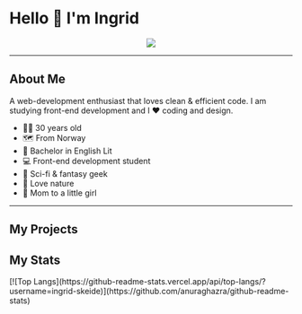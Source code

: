 # Hello 👋 I'm Ingrid

<!--
**ingrid-skeide/ingrid-skeide** is a ✨ _special_ ✨ repository because its `README.md` (this file) appears on your GitHub profile.

Here are some ideas to get you started:

- 🔭 I’m currently working on ...
-  I’m currently learning ...
- 👯 I’m looking to collaborate on ...
- 🤔 I’m looking for help with ...
- 💬 Ask me about ...
- 📫 How to reach me: ...
- 😄 Pronouns: ...
- ⚡ Fun fact: ...
-->

<div id="header" align="center">
  <img src="https://media.giphy.com/media/hpXdHPfFI5wTABdDx9/giphy.gif">
</div>

---

<h2>About Me</h2>
A web-development enthusiast that loves clean &amp; efficient code.
I am studying front-end development and I ❤️ coding and design. 

- 💁‍♀️ 30 years old
- 🗺️ From Norway
- 📖 Bachelor in English Lit
- 💻 Front-end development student
- 👾 Sci-fi & fantasy geek
- 🌱 Love nature
- 👶 Mom to a little girl 

---

<h2>My Projects</h2>

<h2>My Stats</h2>
[![Top Langs](https://github-readme-stats.vercel.app/api/top-langs/?username=ingrid-skeide)](https://github.com/anuraghazra/github-readme-stats)


